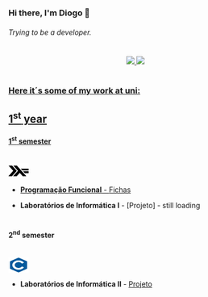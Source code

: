### **Hi there, I'm Diogo** 👋
######  Trying to be a developer.
#

<div align="center">
  <a href="https://github.com/diogorn">
  <img height="140em" src="https://github-readme-stats.vercel.app/api?username=diogorn&show_icons=true&theme=onedark&include_all_commits=true&count_private=true"/>
  <img height="140em" src="https://github-readme-stats.vercel.app/api/top-langs/?username=diogorn&layout=compact&langs_count=7&theme=onedark"/>
</div>
 
#
### Here it´s some of my work at uni:
## 1<sup>st</sup> year 
#### 1<sup>st</sup> semester 
<div style="display: inline_block"><br>
  <img align="center" alt="Dioho-hs" height="30" width="40" src="https://raw.githubusercontent.com/devicons/devicon/master/icons/haskell/haskell-plain.svg">
</div>
  
<div>
  
- **Programação Funcional** - [Fichas](https://github.com/diogorn/Programacao-Funcional)
  
- **Laboratórios de Informática I** - [Projeto] - still loading
#

</div> 

#### 2<sup>nd</sup> semester           
<div style="display: inline_block"><br> 
  <img align="center" alt="Diogo-C" height="30" width="40" src="https://raw.githubusercontent.com/devicons/devicon/master/icons/c/c-plain.svg">
</div>   

- **Laboratórios de Informática II** - [Projeto](https://github.com/diogorn/CCPL3G04)
</div>

